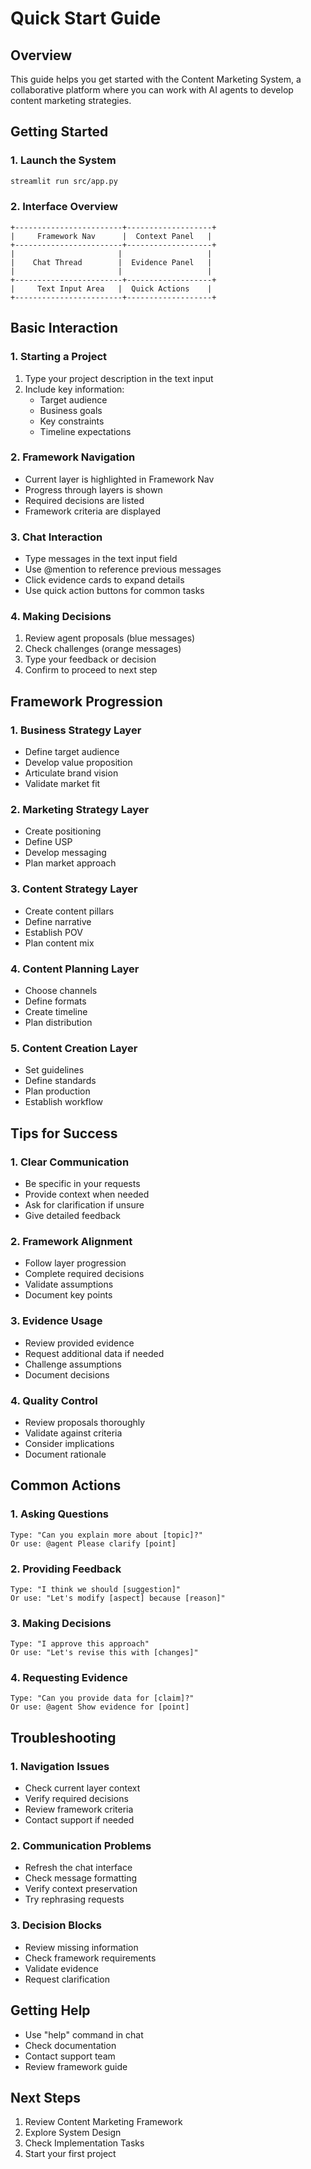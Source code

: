 # Quick Start Guide

## Overview
This guide helps you get started with the Content Marketing System, a collaborative platform where you can work with AI agents to develop content marketing strategies.

## Getting Started

### 1. Launch the System
```bash
streamlit run src/app.py
```

### 2. Interface Overview
```
+------------------------+-------------------+
|     Framework Nav      |  Context Panel   |
+------------------------+-------------------+
|                       |                   |
|    Chat Thread        |  Evidence Panel   |
|                       |                   |
+------------------------+-------------------+
|     Text Input Area   |  Quick Actions    |
+------------------------+-------------------+
```

## Basic Interaction

### 1. Starting a Project
1. Type your project description in the text input
2. Include key information:
   - Target audience
   - Business goals
   - Key constraints
   - Timeline expectations

### 2. Framework Navigation
- Current layer is highlighted in Framework Nav
- Progress through layers is shown
- Required decisions are listed
- Framework criteria are displayed

### 3. Chat Interaction
- Type messages in the text input field
- Use @mention to reference previous messages
- Click evidence cards to expand details
- Use quick action buttons for common tasks

### 4. Making Decisions
1. Review agent proposals (blue messages)
2. Check challenges (orange messages)
3. Type your feedback or decision
4. Confirm to proceed to next step

## Framework Progression

### 1. Business Strategy Layer
- Define target audience
- Develop value proposition
- Articulate brand vision
- Validate market fit

### 2. Marketing Strategy Layer
- Create positioning
- Define USP
- Develop messaging
- Plan market approach

### 3. Content Strategy Layer
- Create content pillars
- Define narrative
- Establish POV
- Plan content mix

### 4. Content Planning Layer
- Choose channels
- Define formats
- Create timeline
- Plan distribution

### 5. Content Creation Layer
- Set guidelines
- Define standards
- Plan production
- Establish workflow

## Tips for Success

### 1. Clear Communication
- Be specific in your requests
- Provide context when needed
- Ask for clarification if unsure
- Give detailed feedback

### 2. Framework Alignment
- Follow layer progression
- Complete required decisions
- Validate assumptions
- Document key points

### 3. Evidence Usage
- Review provided evidence
- Request additional data if needed
- Challenge assumptions
- Document decisions

### 4. Quality Control
- Review proposals thoroughly
- Validate against criteria
- Consider implications
- Document rationale

## Common Actions

### 1. Asking Questions
```
Type: "Can you explain more about [topic]?"
Or use: @agent Please clarify [point]
```

### 2. Providing Feedback
```
Type: "I think we should [suggestion]"
Or use: "Let's modify [aspect] because [reason]"
```

### 3. Making Decisions
```
Type: "I approve this approach"
Or use: "Let's revise this with [changes]"
```

### 4. Requesting Evidence
```
Type: "Can you provide data for [claim]?"
Or use: @agent Show evidence for [point]
```

## Troubleshooting

### 1. Navigation Issues
- Check current layer context
- Verify required decisions
- Review framework criteria
- Contact support if needed

### 2. Communication Problems
- Refresh the chat interface
- Check message formatting
- Verify context preservation
- Try rephrasing requests

### 3. Decision Blocks
- Review missing information
- Check framework requirements
- Validate evidence
- Request clarification

## Getting Help
- Use "help" command in chat
- Check documentation
- Contact support team
- Review framework guide

## Next Steps
1. Review Content Marketing Framework
2. Explore System Design
3. Check Implementation Tasks
4. Start your first project
